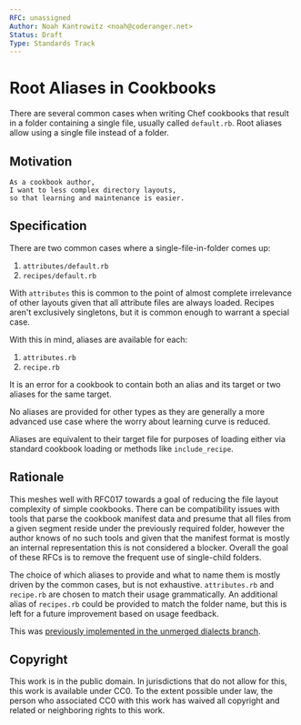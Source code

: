 ```yaml
---
RFC: unassigned
Author: Noah Kantrowitz <noah@coderanger.net>
Status: Draft
Type: Standards Track
---
```


# Root Aliases in Cookbooks

There are several common cases when writing Chef cookbooks that result in a
folder containing a single file, usually called `default.rb`. Root aliases
allow using a single file instead of a folder.

## Motivation

    As a cookbook author,
    I want to less complex directory layouts,
    so that learning and maintenance is easier.

## Specification

There are two common cases where a single-file-in-folder comes up:

1. `attributes/default.rb`
2. `recipes/default.rb`

With `attributes` this is common to the point of almost complete irrelevance of
other layouts given that all attribute files are always loaded. Recipes aren't
exclusively singletons, but it is common enough to warrant a special case.

With this in mind, aliases are available for each:

1. `attributes.rb`
2. `recipe.rb`

It is an error for a cookbook to contain both an alias and its target or two
aliases for the same target.

No aliases are provided for other types as they are generally a more advanced
use case where the worry about learning curve is reduced.

Aliases are equivalent to their target file for purposes of loading either via
standard cookbook loading or methods like `include_recipe`.

## Rationale

This meshes well with RFC017 towards a goal of reducing the file layout
complexity of simple cookbooks. There can be compatibility issues with tools
that parse the cookbook manifest data and presume that all files from a given
segment reside under the previously required folder, however the author knows
of no such tools and given that the manifest format is mostly an internal
representation this is not considered a blocker. Overall the goal of these RFCs
is to remove the frequent use of single-child folders.

The choice of which aliases to provide and what to name them is mostly driven
by the common cases, but is not exhaustive. `attributes.rb` and `recipe.rb` are
chosen to match their usage grammatically. An additional alias of `recipes.rb`
could be provided to match the folder name, but this is left for a future
improvement based on usage feedback.

This was [previously implemented in the unmerged dialects branch](https://github.com/coderanger/chef/commit/754803597898ebd8dfc71aabde88c2f7c882aa25).

## Copyright

This work is in the public domain. In jurisdictions that do not allow for this,
this work is available under CC0. To the extent possible under law, the person
who associated CC0 with this work has waived all copyright and related or
neighboring rights to this work.
